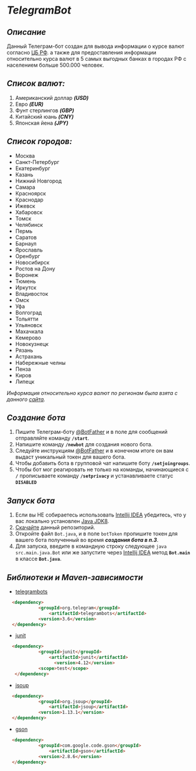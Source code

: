 ***TelegramBot***
===
**_Описание_**
---
Данный Телеграм-бот создан для вывода информации о курсе валют согласно [ЦБ РФ](http://www.cbr.ru/currency/). а также для предоставления информации относительно курса валют в 5 самых выгодных банках в городах РФ с населением больше 500.000 человек.

**_Список валют:_**
---
1. Американский доллар **_(USD)_**
2. Евро **_(EUR)_**
3. Фунт стерлингов **_(GBP)_**
4. Китайский юань **_(CNY)_**
5. Японская йена **_(JPY)_**

**_Список городов:_**
---
* Москва
* Санкт-Петербург
* Екатеринбург
* Казань
* Нижний Новгород
* Самара
* Красноярск
* Краснодар
* Ижевск
* Хабаровск
* Томск
* Челябинск
* Пермь
* Саратов
* Барнаул
* Ярославль
* Оренбург
* Новосибирск
* Ростов на Дону
* Воронеж
* Тюмень
* Иркутск 
* Владивосток
* Омск
* Уфа
* Волгоград
* Тольятти
* Ульяновск
* Махачкала
* Кемерово
* Новокузнецк
* Рязань
* Астрахань
* Набережные челны
* Пенза
* Киров
* Липецк

_Информация относительно курса валют по регионам была взята с данного [сайта](https://ru.myfin.by/currency/)._

**_Создание бота_**
---
1. Пишите Телеграм-боту [@BotFather](https://t.me/botfather) и в поле для сообщений отправляйте команду **`/start`**.
2. Напишите команду  **`/newbot`** для создания нового бота.
3. Следуйте инструкциям [@BotFather](https://t.me/botfather) и в конечном итоге он вам выдаст уникальный токен для вашего бота.
4. Чтобы добавить бота в групповой чат напишите боту **`/setjoingroups`**.
5. Чтобы бот мог реагировать не только на команды, начинающиеся с **`/`** прописываете команду **`/setprivacy`** и устанавливаете статус **`DISABLED`**

**_Запуск бота_**
---
1. Если вы НЕ собираетесь использовать [Intellij IDEA](https://www.jetbrains.com/ru-ru/idea/) убедитесь, что у вас локально установлен [Java JDK8](https://www.oracle.com/java/technologies/javase/javase-jdk8-downloads.html). 
1. [Скачайте](https://github.com/Gocers/TelegramBot/archive/master.zip) данный репозиторий.
2. Откройте файл `Bot.java`, и в поле `botToken` пропишите токен для вашего бота полученный во время _**создания бота в п.3**_.
3. Для запуска, введите в командную строку следующее `java src.main.java.Bot` или же запустите через [Intellij IDEA](https://www.jetbrains.com/ru-ru/idea/) метод **`Bot.main`** в классе **`Bot.java`**.

**_Библиотеки и Maven-зависимости_**
---
* [telegrambots](https://github.com/rubenlagus/TelegramBots)

```html
  <dependency>
            <groupId>org.telegram</groupId>
                <artifactId>telegrambots</artifactId>
            <version>3.6</version>
  </dependency>
```

* [junit](https://github.com/junit-team/junit4/)

```html
  <dependency>
            <groupId>junit</groupId>
                <artifactId>junit</artifactId>
                  <version>4.12</version>
            <scope>test</scope>
   </dependency>
```

* [jsoup](https://github.com/jhy/jsoup)

```html
  <dependency>
            <groupId>org.jsoup</groupId>
                <artifactId>jsoup</artifactId>
            <version>1.13.1</version>
  </dependency>
```

* [gson](https://github.com/google/gson)

```html
  <dependency>
            <groupId>com.google.code.gson</groupId>
                <artifactId>gson</artifactId>
            <version>2.8.6</version>
  </dependency>
```
